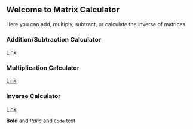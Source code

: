 ## Welcome to Matrix Calculator
Here you can add, multiply, subtract, or calculate the inverse of matrices.

### Addition/Subtraction Calculator
[Link](https://team-hea.github.io/test.html)

### Multiplication Calculator
[Link](url)

### Inverse Calculator
[Link](url)

**Bold** and _Italic_ and `Code` text


